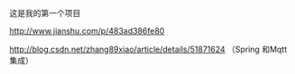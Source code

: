 这是我的第一个项目

http://www.jianshu.com/p/483ad386fe80

http://blog.csdn.net/zhang89xiao/article/details/51871624 （Spring 和Mqtt集成）